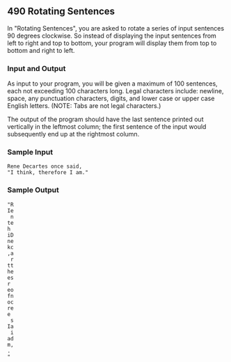 ## 490 Rotating Sentences 

In "Rotating Sentences", you are asked to rotate a series of input sentences 90 degrees clockwise. So instead of displaying the input sentences from left to right and top to bottom, your program will display them from top to bottom and right to left.

### Input and Output

As input to your program, you will be given a maximum of 100 sentences, each not exceeding 100 characters long. Legal characters include: newline, space, any punctuation characters, digits, and lower case or upper case English letters. (NOTE: Tabs are not legal characters.)

The output of the program should have the last sentence printed out vertically in the leftmost column; the first sentence of the input would subsequently end up at the rightmost column.

### Sample Input

	Rene Decartes once said,
	"I think, therefore I am."
	
### Sample Output

    "R
    Ie
     n
    te
    h 
    iD
    ne
    kc
    ,a
     r
    tt
    he
    es
    r
    eo
    fn
    oc
    re
    e
     s
    Ia
     i
    ad
    m,
    .
    "
